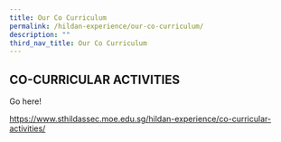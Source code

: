```yaml
---
title: Our Co Curriculum
permalink: /hildan-experience/our-co-curriculum/
description: ""
third_nav_title: Our Co Curriculum
---
```

CO-CURRICULAR ACTIVITIES
------------------------


Go here!

https://www.sthildassec.moe.edu.sg/hildan-experience/co-curricular-activities/